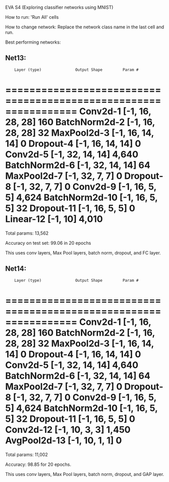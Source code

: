 EVA S4 (Exploring classifier networks using MNIST)

How to run:
'Run All' cells

How to change network:
Replace the network class name in the last cell and run.

Best performing networks:

Net13:
----------------------------------------------------------------
        Layer (type)               Output Shape         Param #
================================================================
            Conv2d-1           [-1, 16, 28, 28]             160
       BatchNorm2d-2           [-1, 16, 28, 28]              32
         MaxPool2d-3           [-1, 16, 14, 14]               0
           Dropout-4           [-1, 16, 14, 14]               0
            Conv2d-5           [-1, 32, 14, 14]           4,640
       BatchNorm2d-6           [-1, 32, 14, 14]              64
         MaxPool2d-7             [-1, 32, 7, 7]               0
           Dropout-8             [-1, 32, 7, 7]               0
            Conv2d-9             [-1, 16, 5, 5]           4,624
      BatchNorm2d-10             [-1, 16, 5, 5]              32
          Dropout-11             [-1, 16, 5, 5]               0
           Linear-12                   [-1, 10]           4,010
================================================================
Total params: 13,562

Accuracy on test set: 99.06 in 20 epochs

This uses conv layers, Max Pool layers, batch norm, dropout, and FC layer.

Net14:
----------------------------------------------------------------
        Layer (type)               Output Shape         Param #
================================================================
            Conv2d-1           [-1, 16, 28, 28]             160
       BatchNorm2d-2           [-1, 16, 28, 28]              32
         MaxPool2d-3           [-1, 16, 14, 14]               0
           Dropout-4           [-1, 16, 14, 14]               0
            Conv2d-5           [-1, 32, 14, 14]           4,640
       BatchNorm2d-6           [-1, 32, 14, 14]              64
         MaxPool2d-7             [-1, 32, 7, 7]               0
           Dropout-8             [-1, 32, 7, 7]               0
            Conv2d-9             [-1, 16, 5, 5]           4,624
      BatchNorm2d-10             [-1, 16, 5, 5]              32
          Dropout-11             [-1, 16, 5, 5]               0
           Conv2d-12             [-1, 10, 3, 3]           1,450
        AvgPool2d-13             [-1, 10, 1, 1]               0
================================================================
Total params: 11,002

Accuracy: 98.85 for 20 epochs.

This uses conv layers, Max Pool layers, batch norm, dropout, and GAP layer.

